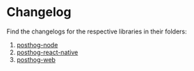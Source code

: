 # Changelog

Find the changelogs for the respective libraries in their folders:

1. [posthog-node](https://github.com/PostHog/posthog-js-lite/blob/main/posthog-node/CHANGELOG.md)
2. [posthog-react-native](https://github.com/PostHog/posthog-js-lite/blob/main/posthog-react-native/CHANGELOG.md)
3. [posthog-web](https://github.com/PostHog/posthog-js-lite/blob/main/posthog-web/CHANGELOG.md)
